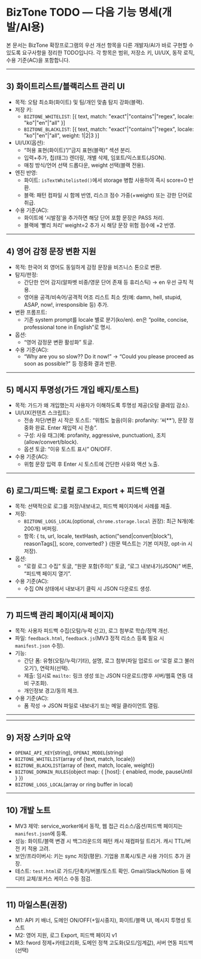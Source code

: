  # BizTone TODO — 다음 기능 명세(개발/AI용)

 본 문서는 BizTone 확장프로그램의 우선 개선 항목을 다른 개발자/AI가 바로 구현할 수 있도록 요구사항을 정리한 TODO입니다. 각 항목은 범위, 저장소 키, UI/UX, 동작 로직, 수용 기준(AC)을 포함합니다.



 ---

 ## 3) 화이트리스트/블랙리스트 관리 UI
 - 목적: 오탐 최소화(화이트) 및 팀/개인 맞춤 탐지 강화(블랙).
 - 저장 키:
   - `BIZTONE_WHITELIST`: [{ text, match: "exact"|"contains"|"regex", locale: "ko"|"en"|"all" }]
   - `BIZTONE_BLACKLIST`: [{ text, match: "exact"|"contains"|"regex", locale: "ko"|"en"|"all", weight: 1|2|3 }]
 - UI/UX(옵션):
   - “허용 표현(화이트)”/“금지 표현(블랙)” 섹션 분리.
   - 입력+추가, 칩(태그) 렌더링, 개별 삭제, 임포트/익스포트(JSON).
   - 매칭 방식/언어 선택 드롭다운, weight 선택(블랙 전용).
 - 엔진 반영:
   - 화이트: `isTextWhitelisted()`에서 storage 병합 사용하여 즉시 score=0 반환.
   - 블랙: 패턴 컴파일 시 함께 반영, 리스크 점수 가중(+weight) 또는 강한 단어로 취급.
 - 수용 기준(AC):
   - 화이트에 ‘시발점’을 추가하면 해당 단어 포함 문장은 PASS 처리.
   - 블랙에 ‘빨리 처리’ weight=2 추가 시 해당 문장 위험 점수에 +2 반영.

 ---

 ## 4) 영어 감정 문장 변환 지원
 - 목적: 한국어 외 영어도 동일하게 감정 문장을 비즈니스 톤으로 변환.
 - 탐지/판정:
   - 간단한 언어 감지(알파벳 비중/영문 단어 존재 등 휴리스틱) → en 우선 규칙 적용.
   - 영어용 공격/비속어/공격적 어조 리스트 최소 셋(예: damn, hell, stupid, ASAP, now!, irresponsible 등) 추가.
 - 변환 프롬프트:
   - 기존 system prompt를 locale 별로 분기(ko/en). en은 “polite, concise, professional tone in English”로 명시.
 - 옵션:
   - “영어 감정문 변환 활성화” 토글.
 - 수용 기준(AC):
   - “Why are you so slow?? Do it now!” → “Could you please proceed as soon as possible?” 등 정중화 결과 반환.

 ---

 ## 5) 메시지 투명성(가드 개입 배지/토스트)
 - 목적: 가드가 왜 개입했는지 사용자가 이해하도록 투명성 제공(오탐 클레임 감소).
 - UI/UX(컨텐츠 스크립트):
   - 전송 차단/변환 시 작은 토스트: “위험도 높음(이유: profanity: ‘씨**’), 문장 정중화 완료. Enter 재입력 시 전송”.
   - 구성: 사유 태그(예: profanity, aggressive, punctuation), 조치(allow/convert/block).
   - 옵션 토글: “이유 토스트 표시” ON/OFF.
 - 수용 기준(AC):
   - 위험 문장 입력 후 Enter 시 토스트에 간단한 사유와 액션 노출.

 ---

 ## 6) 로그/피드백: 로컬 로그 Export + 피드백 연결
 - 목적: 선택적으로 로그를 저장/내보내고, 피드백 페이지에서 사례를 제출.
 - 저장:
   - `BIZTONE_LOGS_LOCAL`(optional, `chrome.storage.local` 권장): 최근 N개(예: 200개) 버퍼링.
   - 항목: { ts, url, locale, textHash, action("send|convert|block"), reasonTags[], score, converted? } (원문 텍스트는 기본 미저장, opt-in 시 저장).
 - 옵션:
   - “로컬 로그 수집” 토글, “원문 포함(주의)” 토글, “로그 내보내기(JSON)” 버튼, “피드백 페이지 열기”.
 - 수용 기준(AC):
   - 수집 ON 상태에서 내보내기 클릭 시 JSON 다운로드 생성.

 ---

 ## 7) 피드백 관리 페이지(새 페이지)
 - 목적: 사용자 피드백 수집(오탐/누락 신고), 로그 첨부로 학습/정책 개선.
 - 파일: `feedback.html`, `feedback.js`(MV3 정적 리소스 등록 필요 시 `manifest.json` 수정).
 - 기능:
   - 간단 폼: 유형(오탐/누락/기타), 설명, 로그 첨부(파일 업로드 or ‘로컬 로그 불러오기’), 연락처(선택).
   - 제출: 임시로 `mailto:` 링크 생성 또는 JSON 다운로드(향후 서버/웹훅 연동 대비 구조화).
   - 개인정보 경고/동의 체크.
 - 수용 기준(AC):
   - 폼 작성 → JSON 파일로 내보내기 또는 메일 클라이언트 열림.

 ---


 ---

 ## 9) 저장 스키마 요약
 - `OPENAI_API_KEY`(string), `OPENAI_MODEL`(string)
 - `BIZTONE_WHITELIST`(array of {text, match, locale})
 - `BIZTONE_BLACKLIST`(array of {text, match, locale, weight})
 - `BIZTONE_DOMAIN_RULES`(object map: { [host]: { enabled, mode, pauseUntil } })
 - `BIZTONE_LOGS_LOCAL`(array or ring buffer in local)

 ---

 ## 10) 개발 노트
 - MV3 제약: service_worker에서 동작, 웹 접근 리소스/옵션/피드백 페이지는 `manifest.json`에 등록.
 - 성능: 화이트/블랙 변경 시 백그라운드의 패턴 캐시 재컴파일 트리거. 캐시 TTL/버전 키 적용 고려.
 - 보안/프라이버시: 키는 sync 저장(평문). 기업용 프록시/토큰 사용 가이드 추가 권장.
 - 테스트: `test.html`로 가드/단축키/버블/토스트 확인. Gmail/Slack/Notion 등 에디터 교체/포커스 케이스 수동 점검.

 ---

 ## 11) 마일스톤(권장)
 - M1: API 키 배너, 도메인 ON/OFF(+일시중지), 화이트/블랙 UI, 메시지 투명성 토스트
 - M2: 영어 지원, 로그 Export, 피드백 페이지 v1
 - M3: fword 정제+카테고리화, 도메인 정책 고도화(모드/임계값), 서버 연동 피드백(선택)

